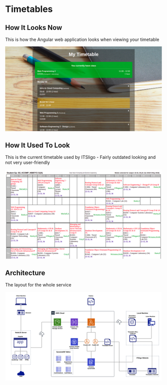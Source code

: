 # Timetables

## How It Looks Now
This is how the Angular web application looks when viewing your timetable

![New Timetable](_images/newtimetable.png?raw=true "New Timetable")

## How It Used To Look
This is the current timetable used by ITSligo - Fairly outdated looking and not very user-friendly

![Old Timetable](_images/oldtimetable.png?raw=true "Old Timetable")

## Architecture
The layout for the whole service

![Architecture Diagram](_images/architecture.png?raw=true "Architecture Diagram")
